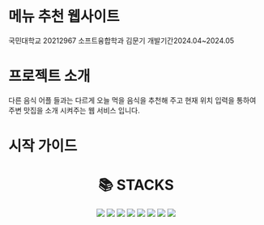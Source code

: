 <h1>메뉴 추천 웹사이트</h1>
국민대학교 20212967 소프트융합학과 김문기
개발기간2024.04~2024.05

<h1>프로젝트 소개</h1>
다른 음식 어플 들과는 다르게 오늘 먹을 음식을 추천해 주고 현재 위치 입력을 통하여 주변 맛집을 소개 시켜주는 웹 서비스 입니다.

# 시작 가이드


<div align=center><h1>📚 STACKS</h1>
<img src="https://img.shields.io/badge/python-3776AB?style=for-the-badge&logo=python&logoColor=white">
<img src="https://img.shields.io/badge/html5-E34F26?style=for-the-badge&logo=html5&logoColor=white"> 
<img src="https://img.shields.io/badge/css-1572B6?style=for-the-badge&logo=css3&logoColor=white"> 
<img src="https://img.shields.io/badge/javascript-F7DF1E?style=for-the-badge&logo=javascript&logoColor=black">
<img src="https://img.shields.io/badge/flask-000000?style=for-the-badge&logo=flask&logoColor=white">
<img src="https://img.shields.io/badge/github-181717?style=for-the-badge&logo=github&logoColor=white">
<img src="https://img.shields.io/badge/git-F05032?style=for-the-badge&logo=git&logoColor=white">
<img src="https://img.shields.io/badge/fontawesome-339AF0?style=for-the-badge&logo=fontawesome&logoColor=white">
</div>
